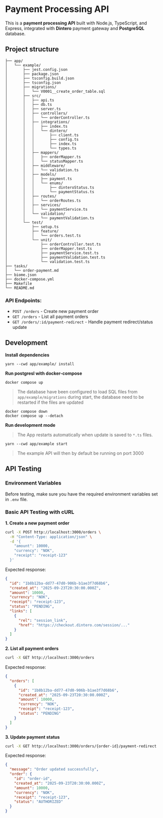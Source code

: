# Payment Processing API

This is a **payment processing API** built with Node.js, TypeScript, and Express, integrated with **Dintero** payment gateway and **PostgreSQL** database.

## Project structure

```
├── app/
│   └── example/
│       ├── jest.config.json
│       ├── package.json
│       ├── tsconfig.build.json
│       ├── tsconfig.json
│       ├── migrations/
│       │   └── V0001__create_order_table.sql
│       ├── src/
│       │   ├── api.ts
│       │   ├── db.ts
│       │   ├── server.ts
│       │   ├── controllers/
│       │   │   └── orderController.ts
│       │   ├── integrations/
│       │   │   ├── index.ts
│       │   │   └── dintero/
│       │   │       ├── client.ts
│       │   │       ├── config.ts
│       │   │       ├── index.ts
│       │   │       └── types.ts
│       │   ├── mappers/
│       │   │   ├── orderMapper.ts
│       │   │   └── statusMapper.ts
│       │   ├── middleware/
│       │   │   └── validation.ts
│       │   ├── models/
│       │   │   ├── payment.ts
│       │   │   └── enums/
│       │   │       ├── dinteroStatus.ts
│       │   │       └── paymentStatus.ts
│       │   ├── routes/
│       │   │   └── orderRoutes.ts
│       │   ├── services/
│       │   │   └── paymentService.ts
│       │   └── validation/
│       │       └── paymentValidation.ts
│       └── test/
│           ├── setup.ts
│           ├── feature/
│           │   └── orders.test.ts
│           └── unit/
│               ├── orderController.test.ts
│               ├── orderMapper.test.ts
│               ├── paymentService.test.ts
│               ├── paymentValidation.test.ts
│               └── validation.test.ts
├── tasks/
│   └── order-payment.md
├── biome.json
├── docker-compose.yml
├── Makefile
└── README.md
```

### API Endpoints:
- `POST /orders` - Create new payment order
- `GET /orders` - List all payment orders
- `GET /orders/:id/payment-redirect` - Handle payment redirect/status update

## Development

**Install dependencies**

```shell
yarn --cwd app/example/ install
```

**Run postgresl with docker-compose**

```shell
docker compose up
```

> The database have been configured to load SQL files from
> `app/example/migrations` during start, the database need to be
> restarted if the files are updated

```shell
docker compose down
docker compose up --detach
```

**Run development mode**

> The App restarts automatically when update is saved to `*.ts` files.

```shell
yarn --cwd app/example start
```

> The example API will then by default be running on port 3000


## API Testing

### Environment Variables
Before testing, make sure you have the required environment variables set in `.env` file.

### Basic API Testing with cURL

**1. Create a new payment order**
```bash
curl -X POST http://localhost:3000/orders \
  -H "Content-Type: application/json" \
  -d '{
    "amount": 10000,
    "currency": "NOK",
    "receipt": "receipt-123"
  }'
```

Expected response:
```json
{
  "id": "1b8b12ba-dd77-47d0-906b-b1ae3f7d68b6",
  "created_at": "2025-09-23T20:30:00.000Z",
  "amount": 10000,
  "currency": "NOK",
  "receipt": "receipt-123",
  "status": "PENDING",
  "links": [
    {
      "rel": "session_link",
      "href": "https://checkout.dintero.com/session/..."
    }
  ]
}
```

**2. List all payment orders**
```bash
curl -X GET http://localhost:3000/orders
```

Expected response:
```json
{
  "orders": [
    {
      "id": "1b8b12ba-dd77-47d0-906b-b1ae3f7d68b6",
      "created_at": "2025-09-23T20:30:00.000Z",
      "amount": 10000,
      "currency": "NOK",
      "receipt": "receipt-123",
      "status": "PENDING"
    }
  ]
}
```

**3. Update payment status**
```bash
curl -X GET http://localhost:3000/orders/{order-id}/payment-redirect
```

Expected response:
```json
{
  "message": "Order updated successfully",
  "order": {
    "id": "order-id",
    "created_at": "2025-09-23T20:30:00.000Z",
    "amount": 10000,
    "currency": "NOK", 
    "receipt": "receipt-123",
    "status": "AUTHORIZED"
  }
}
```



